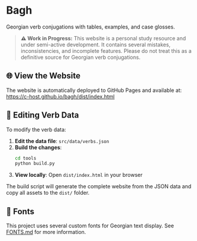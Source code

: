 # Bagh

Georgian verb conjugations with tables, examples, and case glosses.

> **⚠️ Work in Progress:** This website is a personal study resource and under semi-active development. It contains several mistakes, inconsistencies, and incomplete features. Please do not treat this as a definitive source for Georgian verb conjugations.

## 🌐 View the Website

The website is automatically deployed to GitHub Pages and available at:
https://c-host.github.io/bagh/dist/index.html

## 📝 Editing Verb Data

To modify the verb data:

1. **Edit the data file**: `src/data/verbs.json`
2. **Build the changes**: 
   ```bash
   cd tools
   python build.py
   ```
3. **View locally**: Open `dist/index.html` in your browser

The build script will generate the complete website from the JSON data and copy all assets to the `dist/` folder.

## 🎨 Fonts

This project uses several custom fonts for Georgian text display. See [FONTS.md](FONTS.md) for more information.
